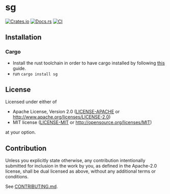 # sg

[![Crates.io](https://img.shields.io/crates/v/sg.svg)](https://crates.io/crates/sg)
[![Docs.rs](https://docs.rs/sg/badge.svg)](https://docs.rs/sg)
[![CI](https://github.com/pplmx/sg/workflows/CI/badge.svg)](https://github.com/pplmx/sg/actions)

## Installation

### Cargo

* Install the rust toolchain in order to have cargo installed by following
  [this](https://www.rust-lang.org/tools/install) guide.
* run `cargo install sg`

## License

Licensed under either of

 * Apache License, Version 2.0
   ([LICENSE-APACHE](LICENSE-APACHE) or http://www.apache.org/licenses/LICENSE-2.0)
 * MIT license
   ([LICENSE-MIT](LICENSE-MIT) or http://opensource.org/licenses/MIT)

at your option.

## Contribution

Unless you explicitly state otherwise, any contribution intentionally submitted
for inclusion in the work by you, as defined in the Apache-2.0 license, shall be
dual licensed as above, without any additional terms or conditions.

See [CONTRIBUTING.md](CONTRIBUTING.md).
